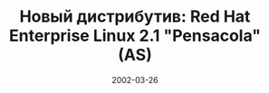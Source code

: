 ---
layout: post
title: "Новый дистрибутив: Red Hat Enterprise Linux 2.1 \"Pensacola\" (AS)"
date: 2002-03-26   
---